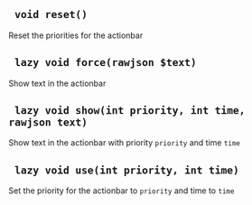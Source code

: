 ## ` void reset()`
Reset the priorities for the actionbar

## ` lazy void force(rawjson $text)`
Show text in the actionbar

## ` lazy void show(int priority, int time, rawjson text)`
Show text in the actionbar with priority `priority` and time `time`

## ` lazy void use(int priority, int time)`
Set the priority for the actionbar to `priority` and time to `time`


